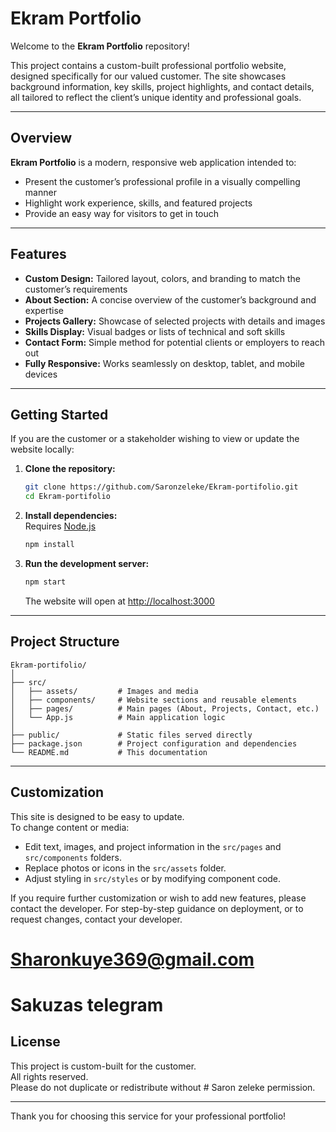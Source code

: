 # Ekram Portfolio

Welcome to the **Ekram Portfolio** repository!

This project contains a custom-built professional portfolio website, designed specifically for our valued customer. The site showcases background information, key skills, project highlights, and contact details, all tailored to reflect the client’s unique identity and professional goals.

---

## Overview

**Ekram Portfolio** is a modern, responsive web application intended to:

- Present the customer’s professional profile in a visually compelling manner
- Highlight work experience, skills, and featured projects
- Provide an easy way for visitors to get in touch

---

## Features

- **Custom Design:** Tailored layout, colors, and branding to match the customer’s requirements
- **About Section:** A concise overview of the customer’s background and expertise
- **Projects Gallery:** Showcase of selected projects with details and images
- **Skills Display:** Visual badges or lists of technical and soft skills
- **Contact Form:** Simple method for potential clients or employers to reach out
- **Fully Responsive:** Works seamlessly on desktop, tablet, and mobile devices

---

## Getting Started

If you are the customer or a stakeholder wishing to view or update the website locally:

1. **Clone the repository:**
   ```bash
   git clone https://github.com/Saronzeleke/Ekram-portifolio.git
   cd Ekram-portifolio
   ```

2. **Install dependencies:**  
   Requires [Node.js](https://nodejs.org/)
   ```bash
   npm install
   ```

3. **Run the development server:**
   ```bash
   npm start
   ```
   The website will open at [http://localhost:3000](http://localhost:3000)

---

## Project Structure

```
Ekram-portifolio/
│
├── src/
│   ├── assets/         # Images and media
│   ├── components/     # Website sections and reusable elements
│   ├── pages/          # Main pages (About, Projects, Contact, etc.)
│   └── App.js          # Main application logic
│
├── public/             # Static files served directly
├── package.json        # Project configuration and dependencies
└── README.md           # This documentation
```

---

## Customization

This site is designed to be easy to update.  
To change content or media:

- Edit text, images, and project information in the `src/pages` and `src/components` folders.
- Replace photos or icons in the `src/assets` folder.
- Adjust styling in `src/styles` or by modifying component code.

If you require further customization or wish to add new features, please contact the developer.
For step-by-step guidance on deployment, or to request changes, contact your developer.

# Sharonkuye369@gmail.com
# Sakuzas  telegram




## License

This project is custom-built for the customer.  
All rights reserved.  
Please do not duplicate or redistribute without  # Saron zeleke permission.

---

Thank you for choosing this service for your professional portfolio!
